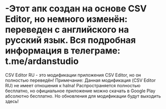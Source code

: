 # -Этот апк создан на основе CSV Editor, но немного изменён: переведен с английского на русский язык. Вся подробная информация в телеграме: t.me/ardanstudio 
CSV Editor RU - это модификации приложения CSV Editor, но он полностью переведён! Примечание:
Данная модификация (CSV Editor RU) не имеет отношения к halna! Распространяется полностью бесплатно, но официальное приложение можно скачать в Google Play абсолютно бесплатно. Но обновления для модификации будут выходить здесь!
